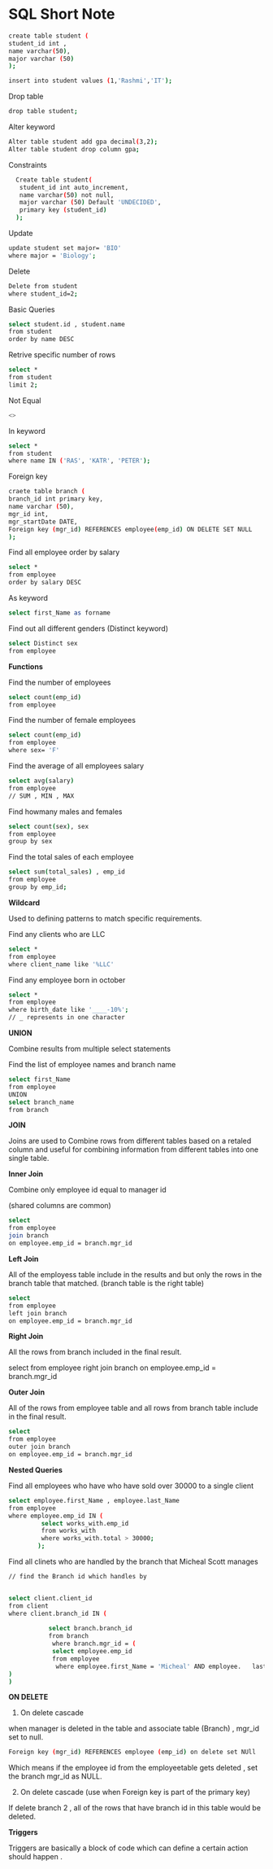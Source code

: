 # SQL Short Note
```bash
create table student (
student_id int ,
name varchar(50),
major varchar (50)
);

```
```bash
insert into student values (1,'Rashmi','IT');

```
Drop table
```bash
drop table student;
```
Alter keyword
```bash
Alter table student add gpa decimal(3,2);
Alter table student drop column gpa;
```
Constraints
```bash
  Create table student(
   student_id int auto_increment,
   name varchar(50) not null,
   major varchar (50) Default 'UNDECIDED',
   primary key (student_id)
  );
```
Update
```bash
update student set major= 'BIO'
where major = 'Biology';
```
Delete
```bash
Delete from student 
where student_id=2;
```
Basic Queries
```bash
select student.id , student.name
from student
order by name DESC
```
Retrive specific number of rows
```bash
select *
from student
limit 2;
```
Not Equal
```bash
<>
```
In keyword
```bash
select *
from student
where name IN ('RAS', 'KATR', 'PETER');
```
Foreign key
```bash
craete table branch (
branch_id int primary key,
name varchar (50),
mgr_id int,
mgr_startDate DATE,
Foreign key (mgr_id) REFERENCES employee(emp_id) ON DELETE SET NULL
);
```
Find all employee order by salary
```bash
select *
from employee
order by salary DESC
```
As keyword
```bash
select first_Name as forname
```
Find out all different genders (Distinct keyword)
```bash
select Distinct sex
from employee
```
**Functions**

Find the number of employees
```bash
select count(emp_id)
from employee
```
Find the number of female employees
```bash
select count(emp_id)
from employee
where sex= 'F'
```
Find the average of all employees salary
```bash
select avg(salary)
from employee
// SUM , MIN , MAX

```

Find howmany males and females
```bash
select count(sex), sex
from employee
group by sex
```
Find the total sales of each employee
```bash
select sum(total_sales) , emp_id
from employee
group by emp_id;
```

**Wildcard**

Used to defining patterns to match specific requirements.

Find any clients who are LLC
```bash
select *
from employee
where client_name like '%LLC'
```
Find any employee born in october
```bash
select *
from employee 
where birth_date like '____-10%';
// _ represents in one character
```
**UNION**

Combine results from multiple select statements

Find the list of employee names and branch name
```bash
select first_Name
from employee
UNION
select branch_name
from branch
```
**JOIN**

Joins are used to Combine rows from different tables based on a retaled column and useful for combining information from different tables into one single table.

**Inner Join**

Combine only employee id equal to manager id

(shared columns are common)

```bash
select 
from employee
join branch
on employee.emp_id = branch.mgr_id
```

**Left Join**

All of the employess table include in the results and but only the rows in the branch table that matched. (branch table is the right table)

```bash
select
from employee
left join branch
on employee.emp_id = branch.mgr_id
```
**Right Join**

All the rows from branch included in the final result. 

select
from employee
right join branch
on employee.emp_id = branch.mgr_id

**Outer Join**

All of the rows from employee table and all rows from branch table include in the final result.

```bash
select 
from employee
outer join branch
on employee.emp_id = branch.mgr_id
```

**Nested Queries**

Find all employees who have who have sold over 30000 to a single client

```bash
select employee.first_Name , employee.last_Name
from employee
where employee.emp_id IN (
         select works_with.emp_id
         from works_with
         where works_with.total > 30000;
        );

```

Find all clinets who are handled by the branch that Micheal Scott manages

```bash
// find the Branch id which handles by 


select client.client_id
from client
where client.branch_id IN (
   
           select branch.branch_id
           from branch
            where branch.mgr_id = (
            select employee.emp_id
            from employee 
             where employee.first_Name = 'Micheal' AND employee.   last_Name='Scott'
)
)

```
**ON DELETE**
1. On delete cascade

when manager is deleted in the table and associate table (Branch) , mgr_id set to null. 

```bash
Foreign key (mgr_id) REFERENCES employee (emp_id) on delete set NUll

```

Which means if the employee id from the employeetable gets deleted , set the branch mgr_id as NULL. 


2. On delete cascade (use when Foreign key is part of the primary key) 

If delete branch 2 , all of the rows that have branch id in this table would be deleted. 

**Triggers**

Triggers are basically a block of code which can define a certain action should happen .

